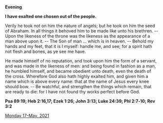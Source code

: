 **Evening**

**I have exalted one chosen out of the people.**
 
Verily he took not on him the nature of angels; but he took on him the seed of Abraham. In all things it behoved him to be made like unto his brethren. -- Upon the likeness of the throne was the likeness as the appearance of a man above upon it. -- The Son of man ... which is in heaven. -- Behold my hands and my feet, that it is I myself: handle me, and see; for a spirit hath not flesh and bones, as ye see me have.
 
He made himself of no reputation, and took upon him the form of a servant, and was made in the likeness of men: and being found in fashion as a man, he humbled himself, and became obedient unto death, even the death of the cross. Wherefore God also hath highly exalted him, and given him a name which is above every name: that at the name of Jesus every knee should bow. -- Be watchful, and strengthen the things which remain, that are ready to die: for I have not found thy works perfect before God.  

**Psa 89:19; Heb 2:16,17; Ezek 1:26; John 3:13; Luke 24:39; Phl 2:7‑10; Rev 3:2**

[Monday 17-May, 2021](https://t.me/daily_light)

